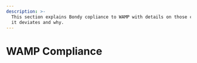 ```yaml
---
description: >-
  This section explains Bondy copliance to WAMP with details on those cases were
  it deviates and why.
---
```


# WAMP Compliance

## 

